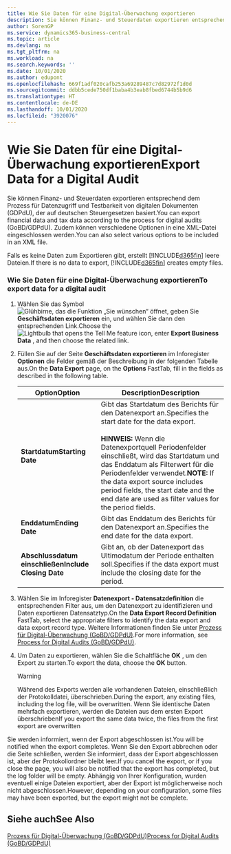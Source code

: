 ```yaml
---
title: Wie Sie Daten für eine Digital-Überwachung exportieren
description: Sie können Finanz- und Steuerdaten exportieren entsprechend dem Prozess für Datenzugriff und Testbarkeit von digitalen Dokumenten (GDPdU), der auf deutschen Steuergesetzen basiert. Zudem können verschiedene Optionen in eine XML-Datei eingeschlossen werden.
author: SorenGP
ms.service: dynamics365-business-central
ms.topic: article
ms.devlang: na
ms.tgt_pltfrm: na
ms.workload: na
ms.search.keywords: ''
ms.date: 10/01/2020
ms.author: edupont
ms.openlocfilehash: 669f1adf020cafb253a69289487c7d82972f1d0d
ms.sourcegitcommit: ddbb5cede750df1baba4b3eab8fbed6744b5b9d6
ms.translationtype: HT
ms.contentlocale: de-DE
ms.lasthandoff: 10/01/2020
ms.locfileid: "3920076"
---
```

# <a name="export-data-for-a-digital-audit"></a><span data-ttu-id="e5489-104">Wie Sie Daten für eine Digital-Überwachung exportieren</span><span class="sxs-lookup"><span data-stu-id="e5489-104">Export Data for a Digital Audit</span></span>
<span data-ttu-id="e5489-105">Sie können Finanz- und Steuerdaten exportieren entsprechend dem Prozess für Datenzugriff und Testbarkeit von digitalen Dokumenten (GDPdU), der auf deutschen Steuergesetzen basiert.</span><span class="sxs-lookup"><span data-stu-id="e5489-105">You can export financial data and tax data according to the process for digital audits (GoBD/GDPdU).</span></span> <span data-ttu-id="e5489-106">Zudem können verschiedene Optionen in eine XML-Datei eingeschlossen werden.</span><span class="sxs-lookup"><span data-stu-id="e5489-106">You can also select various options to be included in an XML file.</span></span>  

<span data-ttu-id="e5489-107">Falls es keine Daten zum Exportieren gibt, erstellt [!INCLUDE[d365fin](../../includes/d365fin_md.md)] leere Dateien.</span><span class="sxs-lookup"><span data-stu-id="e5489-107">If there is no data to export, [!INCLUDE[d365fin](../../includes/d365fin_md.md)] creates empty files.</span></span>  

### <a name="to-export-data-for-a-digital-audit"></a><span data-ttu-id="e5489-108">Wie Sie Daten für eine Digital-Überwachung exportieren</span><span class="sxs-lookup"><span data-stu-id="e5489-108">To export data for a digital audit</span></span>

1.  <span data-ttu-id="e5489-109">Wählen Sie das Symbol ![Glühbirne, das die Funktion „Sie wünschen“ öffnet](../../media/ui-search/search_small.png "Was möchten Sie tun?"), geben Sie **Geschäftsdaten exportieren** ein, und wählen Sie dann den entsprechenden Link.</span><span class="sxs-lookup"><span data-stu-id="e5489-109">Choose the ![Lightbulb that opens the Tell Me feature](../../media/ui-search/search_small.png "Tell me what you want to do") icon, enter **Export Business Data** , and then choose the related link.</span></span>  

2.  <span data-ttu-id="e5489-110">Füllen Sie auf der Seite **Geschäftsdaten exportieren** im Inforegister **Optionen** die Felder gemäß der Beschreibung in der folgenden Tabelle aus.</span><span class="sxs-lookup"><span data-stu-id="e5489-110">On the **Data Export** page, on the **Options** FastTab, fill in the fields as described in the following table.</span></span>  

    |<span data-ttu-id="e5489-111">Option</span><span class="sxs-lookup"><span data-stu-id="e5489-111">Option</span></span>|<span data-ttu-id="e5489-112">Description</span><span class="sxs-lookup"><span data-stu-id="e5489-112">Description</span></span>|  
    |----------------------------------|---------------------------------------|  
    |<span data-ttu-id="e5489-113">**Startdatum**</span><span class="sxs-lookup"><span data-stu-id="e5489-113">**Starting Date**</span></span>|<span data-ttu-id="e5489-114">Gibt das Startdatum des Berichts für den Datenexport an.</span><span class="sxs-lookup"><span data-stu-id="e5489-114">Specifies the start date for the data export.</span></span><br /><br /> <span data-ttu-id="e5489-115">**HINWEIS:** Wenn die Datenexportquell Periodenfelder einschließt, wird das Startdatum und das Enddatum als Filterwert für die Periodenfelder verwendet.</span><span class="sxs-lookup"><span data-stu-id="e5489-115">**NOTE:** If the data export source includes period fields, the start date and the end date are used as filter values for the period fields.</span></span>|  
    |<span data-ttu-id="e5489-116">**Enddatum**</span><span class="sxs-lookup"><span data-stu-id="e5489-116">**Ending Date**</span></span>|<span data-ttu-id="e5489-117">Gibt das Enddatum des Berichts für den Datenexport an.</span><span class="sxs-lookup"><span data-stu-id="e5489-117">Specifies the end date for the data export.</span></span>|  
    |<span data-ttu-id="e5489-118">**Abschlussdatum einschließen**</span><span class="sxs-lookup"><span data-stu-id="e5489-118">**Include Closing Date**</span></span>|<span data-ttu-id="e5489-119">Gibt an, ob der Datenexport das Ultimodatum der Periode enthalten soll.</span><span class="sxs-lookup"><span data-stu-id="e5489-119">Specifies if the data export must include the closing date for the period.</span></span>|  

3.  <span data-ttu-id="e5489-120">Wählen Sie im Inforegister **Datenexport - Datensatzdefinition** die entsprechenden Filter aus, um den Datenexport zu identifizieren und Daten exportieren Datensatztyp.</span><span class="sxs-lookup"><span data-stu-id="e5489-120">On the **Data Export Record Definition** FastTab, select the appropriate filters to identify the data export and data export record type.</span></span> <span data-ttu-id="e5489-121">Weitere Informationen finden Sie unter [Prozess für Digital-Überwachung (GoBD/GDPdU)](process-for-digital-audits.md).</span><span class="sxs-lookup"><span data-stu-id="e5489-121">For more information, see [Process for Digital Audits (GoBD/GDPdU)](process-for-digital-audits.md).</span></span>  

4.  <span data-ttu-id="e5489-122">Um Daten zu exportieren, wählen Sie die Schaltfläche **OK** , um den Export zu starten.</span><span class="sxs-lookup"><span data-stu-id="e5489-122">To export the data, choose the **OK** button.</span></span>  

    > [!WARNING]  
    >  <span data-ttu-id="e5489-123">Während des Exports werden alle vorhandenen Dateien, einschließlich der Protokolldatei, überschrieben.</span><span class="sxs-lookup"><span data-stu-id="e5489-123">During the export, any existing files, including the log file, will be overwritten.</span></span> <span data-ttu-id="e5489-124">Wenn Sie identische Daten mehrfach exportieren, werden die Dateien aus dem ersten Export überschrieben</span><span class="sxs-lookup"><span data-stu-id="e5489-124">If you export the same data twice, the files from the first export are overwritten</span></span>  

 <span data-ttu-id="e5489-125">Sie werden informiert, wenn der Export abgeschlossen ist.</span><span class="sxs-lookup"><span data-stu-id="e5489-125">You will be notified when the export completes.</span></span> <span data-ttu-id="e5489-126">Wenn Sie den Export abbrechen oder die Seite schließen, werden Sie informiert, dass der Export abgeschlossen ist, aber der Protokollordner bleibt leer.</span><span class="sxs-lookup"><span data-stu-id="e5489-126">If you cancel the export, or if you close the page, you will also be notified that the export has completed, but the log folder will be empty.</span></span> <span data-ttu-id="e5489-127">Abhängig von Ihrer Konfiguration, wurden eventuell einige Dateien exportiert, aber der Export ist möglicherweise noch nicht abgeschlossen.</span><span class="sxs-lookup"><span data-stu-id="e5489-127">However, depending on your configuration, some files may have been exported, but the export might not be complete.</span></span>  

## <a name="see-also"></a><span data-ttu-id="e5489-128">Siehe auch</span><span class="sxs-lookup"><span data-stu-id="e5489-128">See Also</span></span>  
[<span data-ttu-id="e5489-129">Prozess für Digital-Überwachung (GoBD/GDPdU)</span><span class="sxs-lookup"><span data-stu-id="e5489-129">Process for Digital Audits (GoBD/GDPdU)</span></span>](process-for-digital-audits.md)
